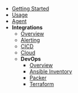 - [Getting Started](../../get-started/)
- [Usage](../../usage/)
- [Agent](../../agent/)
- **Integrations**
  - [Overview](../)
  - [Alerting](../alerting/)
  - [CICD](../cicd/)
  - [Cloud](../cloud/)
  - **DevOps**
    - [Overview](./#devops-integration)
    - [Ansible Inventory](./ansible#ansible)
    - [Packer](./packer#packer)
    - [Terraform](./terraform#terraform)